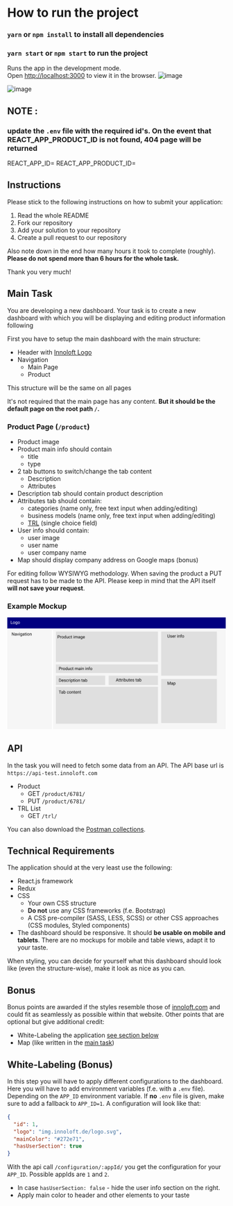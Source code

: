 # How to run the project

### `yarn` or `npm install` to install all dependencies

### `yarn start` or `npm start` to run the project

Runs the app in the development mode.\
Open [http://localhost:3000](http://localhost:3000) to view it in the browser.
![image](https://user-images.githubusercontent.com/16264300/111861954-52898580-8952-11eb-876c-087b5dae4f8d.png)

![image](https://user-images.githubusercontent.com/16264300/111862226-44d4ff80-8954-11eb-8054-9beb9ba648db.png)




## NOTE :

### update the `.env` file with the required id's. On the event that REACT_APP_PRODUCT_ID is not found, 404 page will be returned

REACT_APP_ID=
REACT_APP_PRODUCT_ID=

## Instructions

Please stick to the following instructions on how to submit your application:

1. Read the whole README
2. Fork our repository
3. Add your solution to your repository
4. Create a pull request to our repository

Also note down in the end how many hours it took to complete (roughly). **Please do not spend more than 6 hours for the whole task.**

Thank you very much!

## Main Task

You are developing a new dashboard. Your task is to create a new dashboard with which you will be displaying and editing product information following

First you have to setup the main dashboard with the main structure:

- Header with [Innoloft Logo](https://img.innoloft.de/logo.svg)
- Navigation
  - Main Page
  - Product

This structure will be the same on all pages

It's not required that the main page has any content. **But it should be the default page on the root path `/`.**

### Product Page (`/product`)

- Product image
- Product main info should contain
  - title
  - type
- 2 tab buttons to switch/change the tab content
  - Description
  - Attributes
- Description tab should contain product description
- Attributes tab should contain:
  - categories (name only, free text input when adding/editing)
  - business models (name only, free text input when adding/editing)
  - [TRL](https://en.wikipedia.org/wiki/Technology_readiness_level) (single choice field)
- User info should contain:
  - user image
  - user name
  - user company name
- Map should display company address on Google maps (bonus)

For editing follow WYSIWYG methodology. When saving the product a PUT request has to be made to the API. Please keep in mind that the API itself **will not save your request**.

### Example Mockup

![mockup](mockup.jpg)

## API

In the task you will need to fetch some data from an API. The API base url is `https://api-test.innoloft.com`

- Product
  - GET `/product/6781/`
  - PUT `/product/6781/`
- TRL List
  - GET `/trl/`

You can also download the [Postman collections](https://api-test.innoloft.com/postman_collection.json).

## Technical Requirements

The application should at the very least use the following:

- React.js framework
- Redux
- CSS
  - Your own CSS structure
  - **Do not** use any CSS frameworks (f.e. Bootstrap)
  - A CSS pre-compiler (SASS, LESS, SCSS) or other CSS approaches (CSS modules, Styled components)
- The dashboard should be responsive. It should **be usable on mobile and tablets**. There are no mockups for mobile and table views, adapt it to your taste.

When styling, you can decide for yourself what this dashboard should look like (even the structure-wise), make it look as nice as you can.

## Bonus

Bonus points are awarded if the styles resemble those of [innoloft.com](https://innoloft.com/home) and could fit as seamlessly as possible within that website.
Other points that are optional but give additional credit:

- White-Labeling the application [see section below](#White-Labeling-Bonus)
- Map (like written in the [main task](#Main-Task))

## White-Labeling (Bonus)

In this step you will have to apply different configurations to the dashboard. Here you will have to add environment variables (f.e. with a `.env` file). Depending on the `APP_ID` environment variable. If **no** `.env` file is given, make sure to add a fallback to `APP_ID=1`.
A configuration will look like that:

```json
{
  "id": 1,
  "logo": "img.innoloft.de/logo.svg",
  "mainColor": "#272e71",
  "hasUserSection": true
}
```

With the api call `/configuration/:appId/` you get the configuration for your `APP_ID`. Possible appIds are `1` and `2`.

- In case `hasUserSection: false` - hide the user info section on the right.
- Apply main color to header and other elements to your taste
